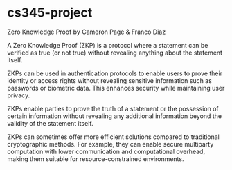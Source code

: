 # cs345-project
Zero Knowledge Proof by Cameron Page & Franco Diaz

A Zero Knowledge Proof (ZKP) is a protocol where a statement can be verified as true (or not true) without revealing anything about the statement itself.

ZKPs can be used in authentication protocols to enable users to prove their identity or access rights without revealing sensitive information such as passwords or biometric data. This enhances security while maintaining user privacy.

ZKPs enable parties to prove the truth of a statement or the possession of certain information without revealing any additional information beyond the validity of the statement itself.

ZKPs can sometimes offer more efficient solutions compared to traditional cryptographic methods. For example, they can enable secure multiparty computation with lower communication and computational overhead, making them suitable for resource-constrained environments.

